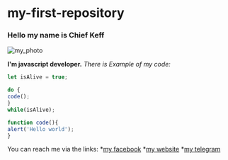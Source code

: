 # my-first-repository

### Hello my name is Chief Keff

![my_photo](https://upload.wikimedia.org/wikipedia/ru/2/2d/Finally_Rich_cover.jpg)


**I'm javascript developer.**
*There is Example of my code:*
```javascript
let isAlive = true;

do {
code();
}
while(isAlive);

function code(){
alert('Hello world');
}
```
You can reach me via the links:
*[my facebook](http://github.com)
*[my website](http://github.com)
*[my telegram](http://github.com)
